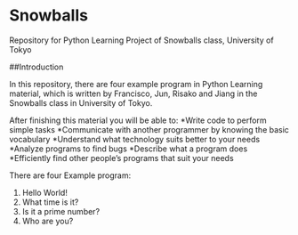 # Snowballs
Repository for Python Learning Project of Snowballs class, University of Tokyo

##Introduction

In this repository, there are four example program in Python Learning material, which is written by Francisco, Jun, Risako and Jiang in the Snowballs class in University of Tokyo.

After finishing this material you will be able to:
*Write code to perform simple tasks 
*Communicate with another programmer by knowing the basic vocabulary 
*Understand what technology suits better to your needs 
*Analyze programs to find bugs
*Describe what a program does 
*Efficiently find other people’s programs that suit your needs


There are four Example program:
1. Hello World!
2. What time is it?
3. Is it a prime number?
4. Who are you?

